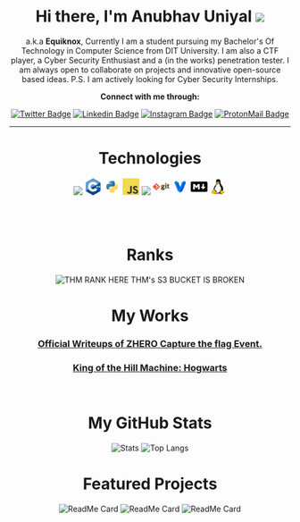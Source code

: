 <h1 align="center" height='30'>Hi there, I'm Anubhav Uniyal</a> 
<img src='https://media.giphy.com/media/bcKmIWkUMCjVm/giphy.gif' width='200' ></h1> 
<div align="center">
  </div>
  <div align="center">
  <p>a.k.a <b>Equiknox</b>, Currently I am a student pursuing my Bachelor's Of Technology in Computer Science from DIT University. I am also a CTF player, a Cyber Security Enthusiast and a (in the works) penetration tester. I am always open to collaborate on projects and innovative open-source based ideas. P.S. I am actively looking for Cyber Security Internships.</p>
  
  <p><b>Connect with me through:</b></p>
  
[![Twitter Badge](https://img.shields.io/badge/-Equiknox-blue?style=for-the-badge&logo=twitter&logoColor=white&link=https://twitter.com/the_pun_ditt)](https://twitter.com/the_pun_ditt)
[![Linkedin Badge](https://img.shields.io/badge/-Equiknox-blue?style=for-the-badge&logo=Linkedin&logoColor=white&link=https://www.linkedin.com/in/anubhav-uniyal-a06594136/)](https://www.linkedin.com/in/anubhav-uniyal-a06594136/)
[![Instagram Badge](https://img.shields.io/badge/-Equiknox-purple?style=for-the-badge&logo=instagram&logoColor=white&link=https://www.instagram.com/the_pun_ditt/)](https://www.instagram.com/the_pun_ditt/)
[![ProtonMail Badge](https://img.shields.io/badge/-Equiknox-8B89CC?style=for-the-badge&logo=protonmail&logoColor=white&link=mailto:anubhavuniyal0917@protonmail.com)](mailto:anubhavuniyal0917@protonmail.com)  
<hr>

<h1>Technologies</h1>

<img height="30" src="https://upload.wikimedia.org/wikipedia/commons/thumb/2/20/Bash_Logo_black_and_white_icon_only.svg/1200px-Bash_Logo_black_and_white_icon_only.svg.png"> <img height="30" src="https://raw.githubusercontent.com/github/explore/80688e429a7d4ef2fca1e82350fe8e3517d3494d/topics/cpp/cpp.png"> <img height="30" src="https://raw.githubusercontent.com/github/explore/80688e429a7d4ef2fca1e82350fe8e3517d3494d/topics/python/python.png"> <img height="30" src="https://raw.githubusercontent.com/github/explore/80688e429a7d4ef2fca1e82350fe8e3517d3494d/topics/javascript/javascript.png"> <img height="30" src="https://www.docker.com/sites/default/files/d8/styles/role_icon/public/2019-07/Moby-logo.png"> <img height="30" src="https://raw.githubusercontent.com/github/explore/80688e429a7d4ef2fca1e82350fe8e3517d3494d/topics/git/git.png"> <img height="30" src="https://raw.githubusercontent.com/github/explore/80688e429a7d4ef2fca1e82350fe8e3517d3494d/topics/vagrant/vagrant.png"> <img height="30" src="https://raw.githubusercontent.com/github/explore/80688e429a7d4ef2fca1e82350fe8e3517d3494d/topics/markdown/markdown.png"> <img height="30" src="https://raw.githubusercontent.com/github/explore/80688e429a7d4ef2fca1e82350fe8e3517d3494d/topics/linux/linux.png">

<br><br>
<h1>Ranks</h1>

<p align="center">
  <img alt="THM RANK HERE THM's S3 BUCKET IS BROKEN" src="https://tryhackme-badges.s3.amazonaws.com/holmes.png">
  
</p>

<h1>My Works</h1>
<h3><a href="https://www.mr-holmes.ml/Articles" target="_blank"> Official Writeups of ZHERO Capture the flag Event.</a></h3>
<h3><a href="https://tryhackme.com/games/koth/" target="_blank"> King of the Hill Machine: Hogwarts</a></h3>
<br>
<h1>My GitHub Stats</h1>

![Stats](https://github-readme-stats.vercel.app/api?username=holmes-py&show_icons=true&hide_border=true&count_private=true&theme=vue-dark)
![Top Langs](https://github-readme-stats.vercel.app/api/top-langs/?username=holmes-py&count_private=true&theme=vue-dark&layout=compact)
<br>
<h1>Featured Projects</h1>

![ReadMe Card](https://github-readme-stats.vercel.app/api/pin/?username=holmes-py&repo=KoTH-counter&theme=vue-dark)
![ReadMe Card](https://github-readme-stats.vercel.app/api/pin/?username=holmes-py&repo=King-of-the-hill&theme=vue-dark)
![ReadMe Card](https://github-readme-stats.vercel.app/api/pin/?username=holmes-py&repo=subdomain-check&theme=vue-dark)

</div>
